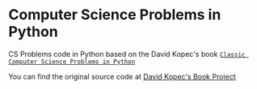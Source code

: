 # Computer Science Problems in Python

CS Problems code in Python based on the David Kopec's book [`Classic Computer Science Problems in Python`]( https://www.goodreads.com/book/show/42103309-classic-computer-science-problems-in-python)

You can find the original source code at [David Kopec's Book Project](https://github.com/davecom/ClassicComputerScienceProblemsInPython)
